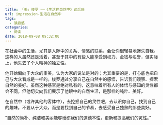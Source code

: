 ```yaml
---
title: 「美」梭罗 ——《生活在自然中》读后感
url: impression-生活在自然中
tags:
  - 读后感
categories:
  - 阅读
date: 2018-09-08 09:32:00
---
```


在社会中的生活，尤其是人际中的关系、情感的联系，会让你很轻易地迷失自我。这样的人虽然还是活着，甚至于其中的有些人能享受到权力、金钱与名誉，但实际上，他失去了个人精神的独立性。

他开始偏向于大众的审美，认为大家的说法是对的；尤其重要的是，打心底也把自己与大众看成是一样的。梭罗通过分享自己在自然中的感悟，告诉我们观察、探索自然的美好。虽然这种感官是绝对私有的，这意味着所有人的体悟与感知的灵性都会不同。但他切实向我们展示了他眼中的自然生活，是那样的纯粹、美好。

在自然中（或许其他的客体中），去挖掘自己的灵性吧，去认识你自己，找到自己的趣味。不要从于大众，而是要找到自己的节奏，去感受自己独熟的那些美好。

“自然的简朴、纯洁和美丽能够砥砺我们的道德本性，更新和提高我们的灵性。”
